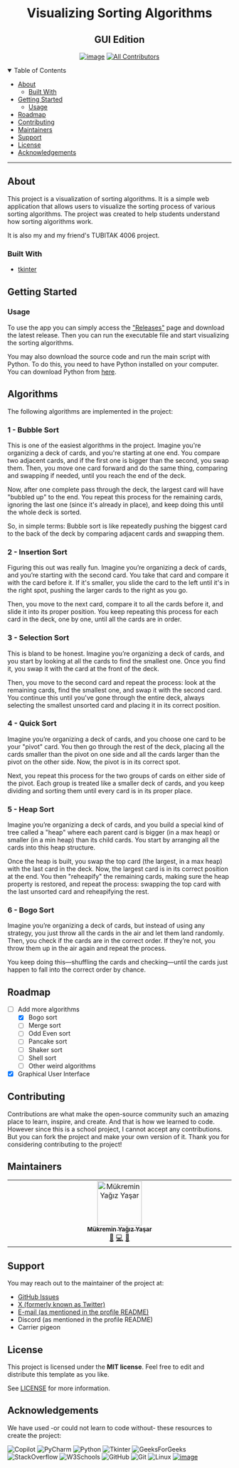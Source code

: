 <div style="text-align:center ;">
<h1>Visualizing Sorting Algorithms</h1>
<h2>GUI Edition</h2>

[![image](https://img.shields.io/badge/MIT-green?style=for-the-badge)](LICENSE)
[![All Contributors](https://img.shields.io/github/all-contributors/axolotlagatsuma/visualizing-sorting-algorithms?color=ee8449&style=flat-square)](#maintainers)
</div>


<details open="open">
<summary>Table of Contents</summary>

- [About](#about)
  - [Built With](#built-with)
- [Getting Started](#getting-started)
  - [Usage](#usage)
- [Roadmap](#roadmap)
- [Contributing](#contributing)
- [Maintainers](#maintainers)
- [Support](#support)
- [License](#license)
- [Acknowledgements](#acknowledgements)

</details>

---

## About

This project is a visualization of sorting algorithms. It is a simple web application that allows users to visualize the sorting process of various sorting algorithms. The project was created to help students understand how sorting algorithms work.

It is also my and my friend's TUBITAK 4006 project.

### Built With
- [tkinter](https://docs.python.org/3/library/tkinter.html)

## Getting Started
### Usage
To use the app you can simply access the ["Releases"](https://github.com/axolotlagatsuma/visualizing-sorting-algorithms/releases) page and download the latest release. Then you can run the executable file and start visualizing the sorting algorithms.

You may also download the source code and run the main script with Python. To do this, you need to have Python installed on your computer. You can download Python from [here](https://www.python.org/downloads/).

## Algorithms
The following algorithms are implemented in the project:
### 1 - Bubble Sort
This is one of the easiest algorithms in the project. Imagine you're organizing a deck of cards, and you're starting at one end. You compare two adjacent cards, and if the first one is bigger than the second, you swap them. Then, you move one card forward and do the same thing, comparing and swapping if needed, until you reach the end of the deck.

Now, after one complete pass through the deck, the largest card will have "bubbled up" to the end. You repeat this process for the remaining cards, ignoring the last one (since it's already in place), and keep doing this until the whole deck is sorted.

So, in simple terms: Bubble sort is like repeatedly pushing the biggest card to the back of the deck by comparing adjacent cards and swapping them.

### 2 - Insertion Sort
Figuring this out was really fun. Imagine you’re organizing a deck of cards, and you’re starting with the second card. You take that card and compare it with the card before it. If it's smaller, you slide the card to the left until it's in the right spot, pushing the larger cards to the right as you go.

Then, you move to the next card, compare it to all the cards before it, and slide it into its proper position. You keep repeating this process for each card in the deck, one by one, until all the cards are in order.

### 3 - Selection Sort
This is bland to be honest. Imagine you’re organizing a deck of cards, and you start by looking at all the cards to find the smallest one. Once you find it, you swap it with the card at the front of the deck.

Then, you move to the second card and repeat the process: look at the remaining cards, find the smallest one, and swap it with the second card. You continue this until you've gone through the entire deck, always selecting the smallest unsorted card and placing it in its correct position.

### 4 - Quick Sort
Imagine you’re organizing a deck of cards, and you choose one card to be your "pivot" card. You then go through the rest of the deck, placing all the cards smaller than the pivot on one side and all the cards larger than the pivot on the other side. Now, the pivot is in its correct spot.

Next, you repeat this process for the two groups of cards on either side of the pivot. Each group is treated like a smaller deck of cards, and you keep dividing and sorting them until every card is in its proper place.

### 5 - Heap Sort
Imagine you’re organizing a deck of cards, and you build a special kind of tree called a "heap" where each parent card is bigger (in a max heap) or smaller (in a min heap) than its child cards. You start by arranging all the cards into this heap structure.

Once the heap is built, you swap the top card (the largest, in a max heap) with the last card in the deck. Now, the largest card is in its correct position at the end. You then "reheapify" the remaining cards, making sure the heap property is restored, and repeat the process: swapping the top card with the last unsorted card and reheapifying the rest.

### 6 - Bogo Sort
Imagine you’re organizing a deck of cards, but instead of using any strategy, you just throw all the cards in the air and let them land randomly. Then, you check if the cards are in the correct order. If they’re not, you throw them up in the air again and repeat the process.

You keep doing this—shuffling the cards and checking—until the cards just happen to fall into the correct order by chance.

## Roadmap
- [ ] Add more algorithms
  - [X] Bogo sort
  - [ ] Merge sort
  - [ ] Odd Even sort
  - [ ] Pancake sort
  - [ ] Shaker sort
  - [ ] Shell sort
  - [ ] Other weird algorithms 
- [x] Graphical User Interface

## Contributing
Contributions are what make the open-source community such an amazing place to learn, inspire, and create. And that is how we learned to code. However since this is a school project, I cannot accept any contributions. But you can fork the project and make your own version of it.
Thank you for considering contributing to the project!

## Maintainers

<!-- ALL-CONTRIBUTORS-LIST:START - Do not remove or modify this section -->
<!-- prettier-ignore-start -->
<!-- markdownlint-disable -->
<table>
  <tbody>
    <tr>
      <td align="center" valign="top" width="14.28%"><a href="http://axolotlagatsuma.github.io"><img src="https://avatars.githubusercontent.com/u/154734794?v=4?s=100" width="100px;" alt="Mükremin Yağız Yaşar"/><br /><sub><b>Mükremin Yağız Yaşar</b></sub></a><br /><a href="#projectManagement-axolotlagatsuma" title="Project Management">📆</a> <a href="#code-axolotlagatsuma" title="Code">💻</a> <a href="#maintenance-axolotlagatsuma" title="Maintenance">🚧</a></td>
    </tr>
  </tbody>
</table>

<!-- markdownlint-restore -->
<!-- prettier-ignore-end -->

<!-- ALL-CONTRIBUTORS-LIST:END -->

## Support
You may reach out to the maintainer of the project at:
- [GitHub Issues](https://github.com/axolotlagatsuma/visualizing-sorting-algorithms/issues)
- [X (formerly known as Twitter)](https://x.com/axolotlagatsuma)
- [E-mail (as mentioned in the profile README)](mailto:agatsuma@axolotldev.xyz)
- Discord (as mentioned in the profile README)
- Carrier pigeon

## License

This project is licensed under the **MIT license**. Feel free to edit and distribute this template as you like.

See [LICENSE](LICENSE) for more information.

## Acknowledgements
We have used -or could not learn to code without- these resources to create the project:

![Copilot](https://img.shields.io/badge/github%20copilot-000000?style=for-the-badge&logo=githubcopilot&logoColor=white)
![PyCharm](https://img.shields.io/badge/PyCharm-000000.svg?&style=for-the-badge&logo=PyCharm&logoColor=white)
![Python](https://img.shields.io/badge/Python-FFD43B?style=for-the-badge&logo=python&logoColor=blue)
![Tkinter](https://img.shields.io/badge/Tkinter-FFD43B?style=for-the-badge&logo=Python&logoColor=blue)
![GeeksForGeeks](https://img.shields.io/badge/GeeksforGeeks-gray?style=for-the-badge&logo=geeksforgeeks&logoColor=35914c)
![StackOverflow](https://img.shields.io/badge/StackOverflow-gray?style=for-the-badge&logo=stackoverflow&logoColor=orange)
![W3Schools](https://img.shields.io/badge/W3Schools-gray?style=for-the-badge&logo=w3schools&logoColor=4CAF50)
![GitHub](https://img.shields.io/badge/GitHub-181717?style=for-the-badge&logo=github&logoColor=white)
![Git](https://img.shields.io/badge/Git-F05032?style=for-the-badge&logo=git&logoColor=white)
![Linux](https://img.shields.io/badge/Linux-FCC624?style=for-the-badge&logo=linux&logoColor=black)
[![image](https://img.shields.io/badge/SortVisualizer-F05032?style=for-the-badge&logo=github&logoColor=white)](https://sortvisualizer.com/)